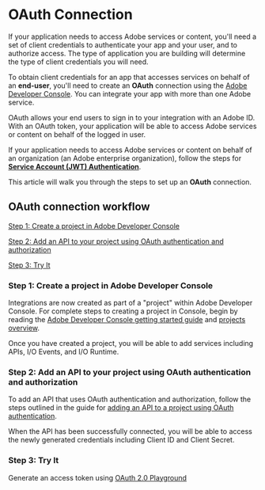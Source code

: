 # OAuth Connection

If your application needs to access Adobe services or content, you'll need a set of client credentials to authenticate your app and your user, and to authorize access. The type of application you are building will determine the type of client credentials you will need.

To obtain client credentials for an app that accesses services on behalf of an **end-user**, you'll need to create an **OAuth** connection using the [Adobe Developer Console](https://www.adobe.com/go/devs_console_ui/). You can integrate your app with more than one Adobe service.

OAuth allows your end users to sign in to your integration with an Adobe ID. With an OAuth token, your application will be able to access Adobe services or content on behalf of the logged in user.

If your application needs to access Adobe services or content on behalf of an organization (an Adobe enterprise organization), follow the steps for **[Service Account (JWT) Authentication](ServiceAccountIntegration.md)**.

This article will walk you through the steps to set up an **OAuth** connection.

## OAuth connection workflow

[Step 1: Create a project in Adobe Developer Console](#step-1-create-a-project-in-adobe-developer-console)

[Step 2: Add an API to your project using OAuth authentication and authorization](#step-2-add-an-api-to-your-project-using-OAuth-authentication-and-authorization)

[Step 3: Try It](#step-3-try-it)

### Step 1: Create a project in Adobe Developer Console

Integrations are now created as part of a "project" within Adobe Developer Console. For complete steps to creating a project in Console, begin by reading the [Adobe Developer Console getting started guide](https://www.adobe.com/go/devs_console_getting_started) and [projects overview](https://www.adobe.com/go/devs_projects_overview). 

Once you have created a project, you will be able to add services including APIs, I/O Events, and I/O Runtime.

### Step 2: Add an API to your project using OAuth authentication and authorization

To add an API that uses OAuth authentication and authorization, follow the steps outlined in the guide for [adding an API to a project using OAuth authentication](https://www.adobe.com/go/devs_projects_oauth).

When the API has been successfully connected, you will be able to access the newly generated credentials including Client ID and Client Secret.

### Step 3: Try It

Generate an access token using [OAuth 2.0 Playground](../Resources/Tools/OAuthPlayground.md)
